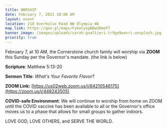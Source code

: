 ```yaml
---
title: WORSHIP
date: February 7, 2021 10:00 AM
layout: event
location: 218 Overhulse Road NW Olympia WA
map_link: https://goo.gl/maps/FykeCyepBDwUDmeF7
banner_image: /images/uploads/sarah-gualtieri-tr9go9wxnri-unsplash.jpg
priority: true
---
```

February 7, at 10 AM, the Cornerstone church family will worship via **ZOOM** this Sunday per the Governor's mandate. (the link is below)

**Scripture**: Matthew 5:13-20

**Sermon Title**:  *What's Your Favorite Flavor?*

**ZOOM Link:** [https://us02web.zoom.us/j/84210546175](https://zoom.us/j/448243505)

**COVID-safe Environment**: We will continue to worship from home on ZOOM until the COVID vaccine has been available to all or the Governor's office moves us to a phase that allows for small groups to gather indoors.

LOVE GOD, LOVE OTHERS, and SERVE THE WORLD.
